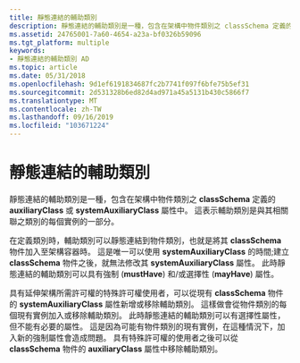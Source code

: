 ```yaml
---
title: 靜態連結的輔助類別
description: 靜態連結的輔助類別是一種，包含在架構中物件類別之 classSchema 定義的 auxiliaryClass 或 systemAuxiliaryClass 屬性中。
ms.assetid: 24765001-7a60-4654-a23a-bf0326b59096
ms.tgt_platform: multiple
keywords:
- 靜態連結的輔助類別 AD
ms.topic: article
ms.date: 05/31/2018
ms.openlocfilehash: 9d1ef6191834687fc2b7741f097f6bfe75b5ef31
ms.sourcegitcommit: 2d531328b6ed82d4ad971a45a5131b430c5866f7
ms.translationtype: MT
ms.contentlocale: zh-TW
ms.lasthandoff: 09/16/2019
ms.locfileid: "103671224"
---
```

# <a name="statically-linked-auxiliary-classes"></a>靜態連結的輔助類別

靜態連結的輔助類別是一種，包含在架構中物件類別之 **classSchema** 定義的 **auxiliaryClass** 或 **systemAuxiliaryClass** 屬性中。 這表示輔助類別是與其相關聯之類別的每個實例的一部分。

在定義類別時，輔助類別可以靜態連結到物件類別，也就是將其 **classSchema** 物件加入至架構容器時。 這是唯一可以使用 **systemAuxiliaryClass** 的時間;建立 **classSchema** 物件之後，就無法修改其 **systemAuxiliaryClass** 屬性。 此時靜態連結的輔助類別可以具有強制 (**mustHave**) 和/或選擇性 (**mayHave**) 屬性。

具有延伸架構所需許可權的特殊許可權使用者，可以從現有 **classSchema** 物件的 **systemAuxiliaryClass** 屬性新增或移除輔助類別。 這樣做會從物件類別的每個現有實例加入或移除輔助類別。 此時靜態連結的輔助類別可以有選擇性屬性，但不能有必要的屬性。 這是因為可能有物件類別的現有實例，在這種情況下，加入新的強制屬性會造成問題。 具有特殊許可權的使用者之後可以從 **classSchema** 物件的 **auxiliaryClass** 屬性中移除輔助類別。

 

 




